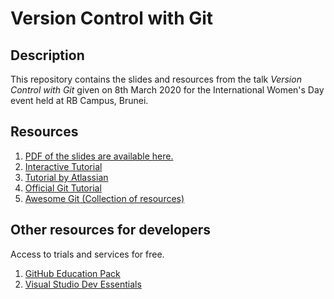 # Version Control with Git

## Description

This repository contains the slides and resources from the talk *Version Control with Git* given on
8th March 2020 for the International Women's Day event held at RB Campus, Brunei.

## Resources

1. [PDF of the slides are available here.](https://github.com/dsychin/iwd2020-git-talk/blob/master/Version%20Control%20with%20Git.pdf)
1. [Interactive Tutorial](https://try.github.io)
1. [Tutorial by Atlassian](https://www.atlassian.com/git)
1. [Official Git Tutorial](https://git-scm.com/book/)
1. [Awesome Git (Collection of resources)](https://github.com/dictcp/awesome-git)

## Other resources for developers

Access to trials and services for free.

1. [GitHub Education Pack](https://education.github.com/pack)
2. [Visual Studio Dev Essentials](https://visualstudio.microsoft.com/dev-essentials/)
